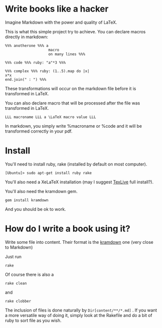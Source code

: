 # Write books like a hacker

Imagine Markdown with the power and quality of LaTeX.

This is what this simple project try to achieve.
You can declare macros directly in markdown:

    %%% anotherone %%% a  
                        macro  
                        on many lines %%%
    
    %%% code %%% ruby: "a"*3 %%%
    
    %%% complex %%% ruby: (1..5).map do |x|
    x*x
    end.join(" : ") %%%

These transformations will occur on the markdown file before it is transformed in LaTeX.

You can also declare macro that will be processed after the file was transformed in LaTeX.

    LLL macroname LLL a \LaTeX macro value LLL

In markdown, you simply write %macroname or %code
and it will be transformed correctly in your pdf.

# Install

You'll need to install ruby, rake (installed by default on most computer).

    [Ubuntu]> sudo apt-get install ruby rake

You'll also need a XeLaTeX installation (may I suggest [TexLive](www.tug.org/texlive/) full install?).

You'll also need the kramdown gem.

    gem install kramdown

And you should be ok to work.

# How do I write a book using it?

Write some file into content. Their format is the 
[kramdown](http://kramdown.rubyforge.org/) one (very close to Markdown)

Just run

    rake

Of course there is also a

    rake clean

and

    rake clobber

The inclusion of files is done naturally by `Dir[content/**/*.md]` . If you want a more versatile way of doing it, simply look at the Rakefile and do a bit of ruby to sort file as you wish.
